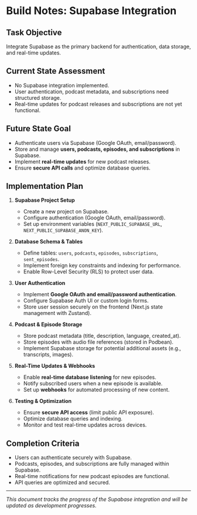 # Build Notes: Supabase Integration

## Task Objective
Integrate Supabase as the primary backend for authentication, data storage, and real-time updates.

## Current State Assessment
- No Supabase integration implemented.
- User authentication, podcast metadata, and subscriptions need structured storage.
- Real-time updates for podcast releases and subscriptions are not yet functional.

## Future State Goal
- Authenticate users via Supabase (Google OAuth, email/password).
- Store and manage **users, podcasts, episodes, and subscriptions** in Supabase.
- Implement **real-time updates** for new podcast releases.
- Ensure **secure API calls** and optimize database queries.

## Implementation Plan

1. **Supabase Project Setup**
   - Create a new project on Supabase.
   - Configure authentication (Google OAuth, email/password).
   - Set up environment variables (`NEXT_PUBLIC_SUPABASE_URL`, `NEXT_PUBLIC_SUPABASE_ANON_KEY`).

2. **Database Schema & Tables**
   - Define tables: `users`, `podcasts`, `episodes`, `subscriptions`, `sent_episodes`.
   - Implement foreign key constraints and indexing for performance.
   - Enable Row-Level Security (RLS) to protect user data.

3. **User Authentication**
   - Implement **Google OAuth and email/password authentication**.
   - Configure Supabase Auth UI or custom login forms.
   - Store user session securely on the frontend (Next.js state management with Zustand).

4. **Podcast & Episode Storage**
   - Store podcast metadata (title, description, language, created_at).
   - Store episodes with audio file references (stored in Podbean).
   - Implement Supabase storage for potential additional assets (e.g., transcripts, images).

5. **Real-Time Updates & Webhooks**
   - Enable **real-time database listening** for new episodes.
   - Notify subscribed users when a new episode is available.
   - Set up **webhooks** for automated processing of new content.

6. **Testing & Optimization**
   - Ensure **secure API access** (limit public API exposure).
   - Optimize database queries and indexing.
   - Monitor and test real-time updates across devices.

## Completion Criteria
- Users can authenticate securely with Supabase.
- Podcasts, episodes, and subscriptions are fully managed within Supabase.
- Real-time notifications for new podcast episodes are functional.
- API queries are optimized and secured.

---

_This document tracks the progress of the Supabase integration and will be updated as development progresses._

